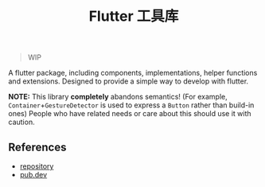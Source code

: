 ﻿---
title: Flutter 工具库
category: project, flutter
created: 2024/09/10
updated: 2024/09/11
---

> WIP

A flutter package, including components, implementations, helper functions and extensions. Designed to provide a simple way to develop with flutter.

**NOTE:** This library **completely** abandons semantics! (For example, `Container`+`GestureDetector` is used to express a `Button` rather than build-in ones) People who have related needs or care about this should use it with caution.

## References

- [repository](https://github.com/badlopo/bad_fl)
- [pub.dev](https://pub.dev/packages/bad_fl)

